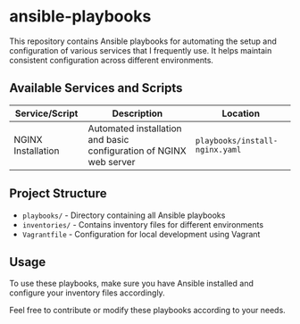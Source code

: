 # ansible-playbooks

This repository contains Ansible playbooks for automating the setup and configuration of various services that I frequently use. It helps maintain consistent configuration across different environments.

## Available Services and Scripts

| Service/Script | Description | Location |
|----------------|-------------|-----------|
| NGINX Installation | Automated installation and basic configuration of NGINX web server | `playbooks/install-nginx.yaml` |

## Project Structure
- `playbooks/` - Directory containing all Ansible playbooks
- `inventories/` - Contains inventory files for different environments
- `Vagrantfile` - Configuration for local development using Vagrant

## Usage
To use these playbooks, make sure you have Ansible installed and configure your inventory files accordingly.

Feel free to contribute or modify these playbooks according to your needs.